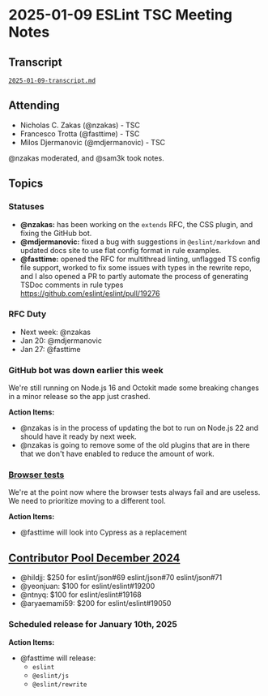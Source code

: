 # 2025-01-09 ESLint TSC Meeting Notes

## Transcript

[`2025-01-09-transcript.md`](2025-01-09-transcript.md)

## Attending

- Nicholas C. Zakas (@nzakas) - TSC
- Francesco Trotta (@fasttime) - TSC
- Milos Djermanovic (@mdjermanovic) - TSC

@nzakas moderated, and @sam3k took notes.

## Topics

### Statuses

* **@nzakas:** has been working on the `extends` RFC, the CSS plugin, and fixing the GitHub bot.
* **@mdjermanovic:** fixed a bug with suggestions in `@eslint/markdown` and updated docs site to use flat config format in rule examples.
* **@fasttime:** opened the RFC for multithread linting, unflagged TS config file support, worked to fix some issues with types in the rewrite repo, and I also opened a PR to partly automate the process of generating TSDoc comments in rule types https://github.com/eslint/eslint/pull/19276

### RFC Duty
* Next week: @nzakas
* Jan 20: @mdjermanovic
* Jan 27: @fasttime

### GitHub bot was down earlier this week

We're still running on Node.js 16 and Octokit made some breaking changes in a minor release so the app just crashed. 

**Action Items:** 

* @nzakas is in the process of updating the bot to run on Node.js 22 and should have it ready by next week. 
* @nzakas is going to remove some of the old plugins that are in there that we don't have enabled to reduce the amount of work.

### [Browser tests](https://github.com/eslint/eslint/issues/19234)

We're at the point now where the browser tests always fail and are useless. We need to prioritize moving to a different tool.

**Action Items:** 

* @fasttime will look into Cypress as a replacement

## [Contributor Pool December 2024](https://github.com/issues?q=org%3Aeslint+label%3A%22contributor+pool%22+merged%3A2024-12-01..2024-12-31)


- @hildjj: $250 for eslint/json#69 eslint/json#70 eslint/json#71
- @yeonjuan: $100 for eslint/eslint#19200
- @ntnyq: $100 for eslint/eslint#19168
- @aryaemami59: $200 for eslint/eslint#19050

### Scheduled release for January 10th, 2025

**Action Items:**

- @fasttime will release:
  - `eslint`
  - `@eslint/js`
  - `@eslint/rewrite`

 
 
 

